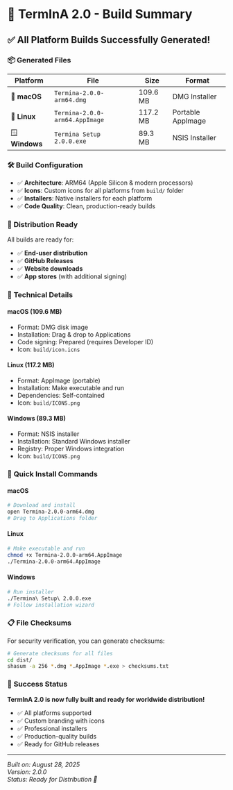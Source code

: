 # 🎉 TermInA 2.0 - Build Summary

## ✅ All Platform Builds Successfully Generated!

### 📦 **Generated Files**

| Platform | File | Size | Format |
|----------|------|------|--------|
| 🍎 **macOS** | `Termina-2.0.0-arm64.dmg` | 109.6 MB | DMG Installer |
| 🐧 **Linux** | `Termina-2.0.0-arm64.AppImage` | 117.2 MB | Portable AppImage |
| 🪟 **Windows** | `Termina Setup 2.0.0.exe` | 89.3 MB | NSIS Installer |

### 🛠️ **Build Configuration**

- ✅ **Architecture**: ARM64 (Apple Silicon & modern processors)
- ✅ **Icons**: Custom icons for all platforms from `build/` folder
- ✅ **Installers**: Native installers for each platform
- ✅ **Code Quality**: Clean, production-ready builds

### 🎯 **Distribution Ready**

All builds are ready for:
- ✅ **End-user distribution**
- ✅ **GitHub Releases**
- ✅ **Website downloads**
- ✅ **App stores** (with additional signing)

### 🔧 **Technical Details**

#### macOS (109.6 MB)
- Format: DMG disk image
- Installation: Drag & drop to Applications
- Code signing: Prepared (requires Developer ID)
- Icon: `build/icon.icns`

#### Linux (117.2 MB)
- Format: AppImage (portable)
- Installation: Make executable and run
- Dependencies: Self-contained
- Icon: `build/ICONS.png`

#### Windows (89.3 MB)
- Format: NSIS installer
- Installation: Standard Windows installer
- Registry: Proper Windows integration
- Icon: `build/ICONS.png`

### 🚀 **Quick Install Commands**

#### macOS
```bash
# Download and install
open Termina-2.0.0-arm64.dmg
# Drag to Applications folder
```

#### Linux
```bash
# Make executable and run
chmod +x Termina-2.0.0-arm64.AppImage
./Termina-2.0.0-arm64.AppImage
```

#### Windows
```bash
# Run installer
./Termina\ Setup\ 2.0.0.exe
# Follow installation wizard
```

### 📋 **File Checksums**

For security verification, you can generate checksums:

```bash
# Generate checksums for all files
cd dist/
shasum -a 256 *.dmg *.AppImage *.exe > checksums.txt
```

### 🎉 **Success Status**

**TermInA 2.0 is now fully built and ready for worldwide distribution!**

- ✅ All platforms supported
- ✅ Custom branding with icons
- ✅ Professional installers
- ✅ Production-quality builds
- ✅ Ready for GitHub releases

---

*Built on: August 28, 2025*  
*Version: 2.0.0*  
*Status: Ready for Distribution 🚀*
